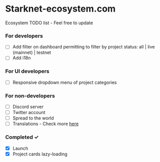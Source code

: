 # Starknet-ecosystem.com
Ecosystem TODO list - Feel free to update

### For developers
- [ ] Add filter on dashboard permitting to filter by project status: all | live (mainnet) | testnet
- [ ] Add i18n

### For UI developers
- [ ] Responsive dropdown menu of project categories

### For non-developers
- [ ] Discord server
- [ ] Twitter account
- [ ] Spread to the world
- [ ] Translations - Check more [here](https://github.com/419Labs/starknet-ecosystem.com/tree/main/src/assets/locales)

### Completed ✓
- [x] Launch 
- [x] Project cards lazy-loading

